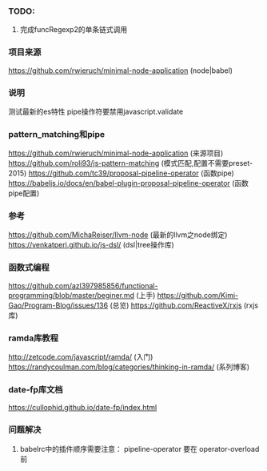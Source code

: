 ### TODO:
1. 完成funcRegexp2的单条链式调用

### 项目来源
https://github.com/rwieruch/minimal-node-application (node|babel)

### 说明
测试最新的es特性
pipe操作符要禁用javascript.validate

### pattern_matching和pipe
https://github.com/rwieruch/minimal-node-application (来源项目)
https://github.com/roli93/js-pattern-matching (模式匹配,配置不需要preset-2015)
https://github.com/tc39/proposal-pipeline-operator (函数pipe)
https://babeljs.io/docs/en/babel-plugin-proposal-pipeline-operator (函数pipe配置)

### 参考
https://github.com/MichaReiser/llvm-node (最新的llvm之node绑定)
https://venkatperi.github.io/js-dsl/ (dsl|tree操作库)

### 函数式编程
https://github.com/azl397985856/functional-programming/blob/master/beginer.md (上手)
https://github.com/Kimi-Gao/Program-Blog/issues/136 (总览)
https://github.com/ReactiveX/rxjs (rxjs库)

### ramda库教程
http://zetcode.com/javascript/ramda/ (入门)
https://randycoulman.com/blog/categories/thinking-in-ramda/ (系列博客)

### date-fp库文档
https://cullophid.github.io/date-fp/index.html 

### 问题解决
1. babelrc中的插件顺序需要注意： pipeline-operator 要在 operator-overload 前